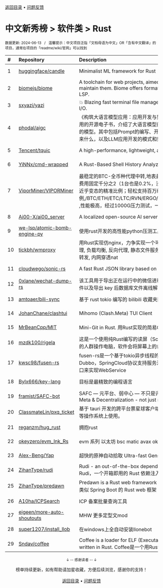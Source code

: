 <a href="https://github.com/GrowingGit/GitHub-Chinese-Top-Charts#github中文排行榜">返回目录</a> • <a href="/content/docs/feedback.md">问题反馈</a>

# 中文新秀榜 > 软件类 > Rust
<sub>数据更新: 2024-06-13&nbsp;&nbsp;&nbsp;/&nbsp;&nbsp;&nbsp;温馨提示：中文项目泛指「文档母语为中文」OR「含有中文翻译」的项目，通常在项目的「readme/wiki/官网」可以找到</sub>

|#|Repository|Description|Stars|Updated|Created|
|:-|:-|:-|:-|:-|:-|
|1|[huggingface/candle](https://github.com/huggingface/candle)|Minimalist ML framework for Rust|14090|2024-06-12|2023-06-19|
|2|[biomejs/biome](https://github.com/biomejs/biome)|A toolchain for web projects, aimed to provide functionalities to maintain them. Biome offers formatter and linter, usable via CLI and LSP.|11516|2024-06-12|2023-07-27|
|3|[sxyazi/yazi](https://github.com/sxyazi/yazi)|💥 Blazing fast terminal file manager written in Rust, based on async I/O.|9618|2024-06-12|2023-07-08|
|4|[phodal/aigc](https://github.com/phodal/aigc)|《构筑大语言模型应用：应用开发与架构设计》一本关于 LLM 在真实世界应用的开源电子书，介绍了大语言模型的基础知识和应用，以及如何构建自己的模型。其中包括Prompt的编写、开发和管理，探索最好的大语言模型能带来什么，以及LLM应用开发的模式和架构设计。|1264|2024-01-23|2023-06-22|
|5|[Tencent/tquic](https://github.com/Tencent/tquic)|A high-performance, lightweight, and cross-platform QUIC library|921|2024-06-05|2023-10-26|
|6|[YiNNx/cmd-wrapped](https://github.com/YiNNx/cmd-wrapped)|A Rust-Based Shell History Analyzer|890|2024-02-11|2023-12-29|
|7|[ViporMiner/VIPORMiner](https://github.com/ViporMiner/VIPORMiner)|最稳定的BTC-全币种代理中转,地表最强矿池代理 矿池中转 矿池抽水开发者费用固定千分之2（1台也是0.2%，没有矿机数量门坎）几乎无损的转发，近乎变态的精准比例；轻松支持百万级并发！开发费单一抽取.精准比例,/BTC/ETH/ETC/LTC/RVN/ERGO/CFX/KAS/IRON/CKB/KDA/ZEC/NEXA ,性能极高，经过1000G压力测试，一键安装上手简单！！minerproxy  ...|521|2024-05-29|2023-08-16|
|8|[Ai00-X/ai00_server](https://github.com/Ai00-X/ai00_server)|A localized open-source AI server that is better than ChatGPT.|415|2024-06-12|2023-07-10|
|9|[we-lsp/atomic-bomb-engine-py](https://github.com/we-lsp/atomic-bomb-engine-py)|使用rust开发的高性能python压测工具|368|2024-05-31|2024-03-07|
|10|[tickbh/wmproxy](https://github.com/tickbh/wmproxy)|用Rust实现仿nginx，力争实现一个可替代方案，http/https代理, socks5代理, 负载均衡, 反向代理, 静态文件服务器，四层TCP/UDP转发，websocket转发, 内网穿透nat|364|2024-04-03|2023-08-16|
|11|[cloudwego/sonic-rs](https://github.com/cloudwego/sonic-rs)|A fast Rust JSON library based on SIMD.|337|2024-06-12|2023-07-27|
|12|[0xlane/wechat-dump-rs](https://github.com/0xlane/wechat-dump-rs)|该工具用于导出正在运行中的微信进程的 key 并自动解密所有微信数据库文件以及导出 key 后数据库文件离线解密。|321|2024-05-06|2023-09-19|
|13|[amtoaer/bili-sync](https://github.com/amtoaer/bili-sync)|基于 rust tokio 编写的 bilibili 收藏夹同步下载工具。|318|2024-06-08|2023-11-20|
|14|[JohanChane/clashtui](https://github.com/JohanChane/clashtui)|Mihomo (Clash.Meta) TUI Client|161|2024-05-28|2023-11-18|
|15|[MrBeanCpp/MIT](https://github.com/MrBeanCpp/MIT)|Mini-Git in Rust. 用Rust实现的简易Git|153|2024-01-10|2023-12-12|
|16|[mzdk100/rigela](https://github.com/mzdk100/rigela)|这是一个使用纯Rust编写的读屏（Screen Reader）项目，用于视力有障碍的人群操作电脑，软件会将屏幕上的各种信息转换成语音输出。|137|2024-06-02|2024-01-15|
|17|[kwsc98/fusen-rs](https://github.com/kwsc98/fusen-rs)|fusen-rs是一个基于tokio异步线程的轻量级，高性能微服务框架，兼容Dubbo，SpringCloud协议支持服务注册与发现，并且可以通过暴露HTTP接口来实现WebService|129|2024-05-29|2023-10-08|
|18|[Bylx666/key-lang](https://github.com/Bylx666/key-lang)|目标是最精致的编程语言|112|2024-05-07|2023-12-26|
|19|[framist/SAFC-bot](https://github.com/framist/SAFC-bot)|SAFC — 元平台、弱中心 — 不只是评价导师   Student Anti-Fraud Center - Meta & Decentralization - not just reviewing supervisor|111|2024-05-14|2023-08-30|
|20|[ClassmateLin/pxq_ticket](https://github.com/ClassmateLin/pxq_ticket)|基于 tauri 开发的跨平台票星球客户端，可在 Linux、Windows 和 macOS 等操作系统上使用。|88|2024-03-15|2024-02-23|
|21|[reganzm/hug_rust](https://github.com/reganzm/hug_rust)|拥抱rust|87|2024-06-12|2024-03-06|
|22|[okeyzero/evm_Ink_Rs](https://github.com/okeyzero/evm_Ink_Rs)|evm 系列 以太坊 bsc matic avax okx 等 区块链 通用 快速 打铭文工具|81|2024-01-14|2023-12-02|
|23|[Alex-Beng/Yap](https://github.com/Alex-Beng/Yap)|超快的原神自动拾取   Ultra-fast Genshin Impact Auto Pickup|80|2024-05-08|2023-07-03|
|24|[ZihanType/rudi](https://github.com/ZihanType/rudi)|Rudi - an out-of-the-box dependency injection framework for Rust -- Rudi，一个开箱即用的 Rust 依赖注入框架|70|2024-04-09|2023-08-09|
|25|[ZihanType/predawn](https://github.com/ZihanType/predawn)|Predawn is a Rust web framework like Spring Boot -- Predawn 是一个类似 Spring Boot 的 Rust web 框架|65|2024-05-31|2024-03-05|
|26|[A10ha/ICPSearch](https://github.com/A10ha/ICPSearch)|ICP 备案批量查询工具|64|2024-03-12|2023-10-18|
|27|[eigeen/more-auto-shoutouts](https://github.com/eigeen/more-auto-shoutouts)|MHW 更多定型文mod|63|2024-05-13|2024-03-20|
|28|[super1207/install_llob](https://github.com/super1207/install_llob)|在windows上全自动安装llonebot|43|2024-05-13|2024-03-26|
|29|[Sndav/coffee](https://github.com/Sndav/coffee)|Coffee is a loader for ELF (Executable and Linkable Format) object files written in Rust. Coffee是一个用Rust语言编写的ELF object文件的加载器|41|2024-04-29|2023-06-16|

<div align="center">
    <p><sub>↓ -- 感谢读者 -- ↓</sub></p>
    榜单持续更新，如有帮助请加星收藏，方便后续浏览，感谢你的支持！
</div>

<br/>

<div align="center"><a href="https://github.com/GrowingGit/GitHub-Chinese-Top-Charts#github中文排行榜">返回目录</a> • <a href="/content/docs/feedback.md">问题反馈</a></div>
